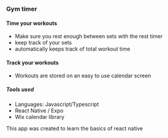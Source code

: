 ### Gym timer
#### Time your workouts
- Make sure you rest enough between sets with the rest timer
- keep track of your sets 
- automatically keeps track of total workout time
#### Track your workouts
- Workouts are stored on an easy to use calendar screen

##### Tools used
- Languages: Javascript/Typescript
- React Native / Expo
- Wix calendar library

This app was created to learn the basics of react native 
